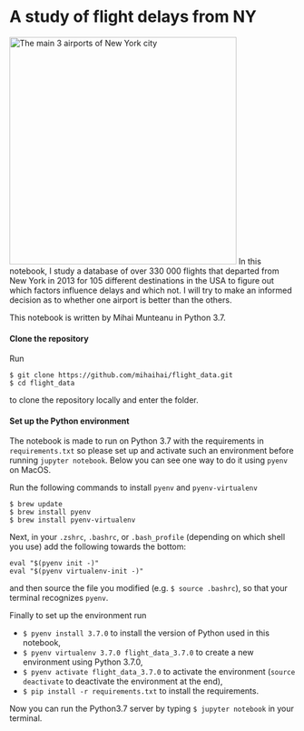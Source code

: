 # A study of flight delays from NY

<img src="http://www.airportspotting.com/wp-content/uploads/2015/05/NewYorkCityAirports.jpg" alt="The main 3 airports of New York city" width="400"/>
In this notebook, I study a database of over 330 000 flights that departed from New York in 2013 for 105 different destinations in the USA to figure out which factors influence delays and which not. I will try to make an informed decision as to whether one airport is better than the others.

This notebook is written by Mihai Munteanu in Python 3.7.

#### Clone the repository

Run 
``` 
$ git clone https://github.com/mihaihai/flight_data.git
$ cd flight_data
```
to clone the repository locally and enter the folder.

#### Set up the Python environment

The notebook is made to run on Python 3.7 with the requirements in `requirements.txt` so please set up and activate such an environment before running `jupyter notebook`. Below you can see one way to do it using `pyenv` on MacOS.

Run the following commands to install `pyenv` and `pyenv-virtualenv`
```
$ brew update
$ brew install pyenv
$ brew install pyenv-virtualenv
```

Next, in your `.zshrc`, `.bashrc`, or `.bash_profile` (depending on which shell you use) add the following towards the bottom:

```
eval "$(pyenv init -)"
eval "$(pyenv virtualenv-init -)"
```

and then source the file you modified (e.g. `$ source .bashrc`), so that your terminal recognizes `pyenv`.


Finally to set up the environment run

- ```$ pyenv install 3.7.0``` to install the version of Python used in this notebook,
- ```$ pyenv virtualenv 3.7.0 flight_data_3.7.0``` to create a new environment using Python 3.7.0,
- ```$ pyenv activate flight_data_3.7.0``` to activate the environment (`source deactivate` to deactivate the environment at the end), 
- ```$ pip install -r requirements.txt``` to install the requirements.

Now you can run the Python3.7 server by typing `$ jupyter notebook` in your terminal. 

